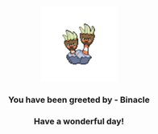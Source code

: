 <p align="center">
    <img src="https://raw.githubusercontent.com/PokeAPI/sprites/master/sprites/pokemon/688.png" width="150" height="150">
</p>
<h3 align="center">You have been greeted by - <b>Binacle</b></h3>
<h3 align="center">Have a wonderful day!</h3>
